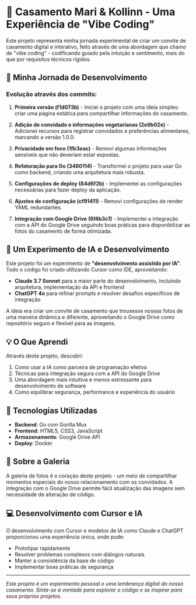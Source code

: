 # 💍 Casamento Mari & Kollinn - Uma Experiência de "Vibe Coding"

Este projeto representa minha jornada experimental de criar um convite de casamento digital e interativo, feito através de uma abordagem que chamo de "vibe coding" - codificando guiado pela intuição e sentimento, mais do que por requisitos técnicos rígidos.

## 📝 Minha Jornada de Desenvolvimento

### Evolução através dos commits:

1. **Primeira versão (f1d073b)** - Iniciei o projeto com uma ideia simples: criar uma página estática para compartilhar informações do casamento.

2. **Adição de convidado e informações vegetarianas (2e9b02e)** - Adicionei recursos para registrar convidados e preferências alimentares, marcando a versão 1.0.0.

3. **Privacidade em foco (1fb3eac)** - Removi algumas informações sensíveis que não deveriam estar expostas.

4. **Refatoração para Go (3460114)** - Transformei o projeto para usar Go como backend, criando uma arquitetura mais robusta.

5. **Configurações de deploy (84d6f2b)** - Implementei as configurações necessárias para fazer deploy da aplicação.

6. **Ajustes de configuração (cf91411)** - Removi configurações de render YAML redundantes.

7. **Integração com Google Drive (6f4b3c1)** - Implementei a integração com a API do Google Drive seguindo boas práticas para disponibilizar as fotos do casamento de forma otimizada.

## 🚀 Um Experimento de IA e Desenvolvimento

Este projeto foi um experimento de **"desenvolvimento assistido por IA"**. Todo o código foi criado utilizando Cursor como IDE, aproveitando:

- **Claude 3.7 Sonnet** para a maior parte do desenvolvimento, incluindo arquitetura, implementação da API e frontend
- **ChatGPT 4o** para refinar prompts e resolver desafios específicos de integração

A ideia era criar um convite de casamento que trouxesse nossas fotos de uma maneira dinâmica e diferente, aproveitando o Google Drive como repositório seguro e flexível para as imagens.

## 💡 O Que Aprendi

Através deste projeto, descobri:

1. Como usar a IA como parceira de programação efetiva
2. Técnicas para integração segura com a API do Google Drive
3. Uma abordagem mais intuitiva e menos estressante para desenvolvimento de software
4. Como equilibrar segurança, performance e experiência do usuário

## 🔧 Tecnologias Utilizadas

- **Backend**: Go com Gorilla Mux
- **Frontend**: HTML5, CSS3, JavaScript
- **Armazenamento**: Google Drive API
- **Deploy**: Docker

## 📸 Sobre a Galeria

A galeria de fotos é o coração deste projeto - um meio de compartilhar momentos especiais do nosso relacionamento com os convidados. A integração com o Google Drive permite fácil atualização das imagens sem necessidade de alteração de código.

## 💻 Desenvolvimento com Cursor e IA

O desenvolvimento com Cursor e modelos de IA como Claude e ChatGPT proporcionou uma experiência única, onde pude:

- Prototipar rapidamente
- Resolver problemas complexos com diálogos naturais
- Manter a consistência da base de código
- Implementar boas práticas de segurança

---

*Este projeto é um experimento pessoal e uma lembrança digital do nosso casamento. Sinta-se à vontade para explorar o código e se inspirar para seus próprios projetos.*